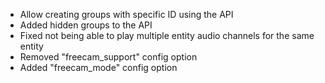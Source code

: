 - Allow creating groups with specific ID using the API
- Added hidden groups to the API
- Fixed not being able to play multiple entity audio channels for the same entity
- Removed "freecam_support" config option
- Added "freecam_mode" config option

